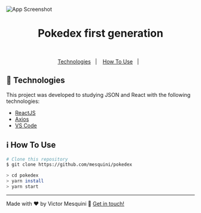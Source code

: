 ![App Screenshot](https://i1.wp.com/www.dimensaotech.com/wp-content/2016/08/pokemon_go_logo.png?resize=1000%2C300)
<h1 align="center">Pokedex first generation</h1>
<br />

<p align="center">
  <a href="#rocket-technologies">Technologies</a>&nbsp;&nbsp;&nbsp;|&nbsp;&nbsp;&nbsp;
  <a href="#information_source-how-to-use">How To Use</a>&nbsp;&nbsp;&nbsp;|&nbsp;&nbsp;&nbsp;
</p>

## :rocket: Technologies

This project was developed to studying JSON and React with the following technologies:

-  [ReactJS](https://reactjs.org/)
-  [Axios](https://github.com/axios/axios)
-  [VS Code][vc]

 ## :information_source: How To Use
 
 ```bash
 # Clone this repository
 $ git clone https://github.com/mesquini/pokedex
 
> cd pokedex
> yarn install
> yarn start
 ```
 
 ---

Made with ♥ by Victor Mesquini :wave: [Get in touch!](https://www.linkedin.com/in/mesquini/)

[nodejs]: https://nodejs.org/
[yarn]: https://yarnpkg.com/
[vc]: https://code.visualstudio.com/
